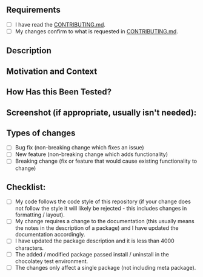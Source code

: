 <!-- Provide a general summary of your changes in the Title above, prefixed with (packageName) -->

## Requirements
<!-- Ensure this section is completed -->

* [ ] I have read the [CONTRIBUTING.md](CONTRIBUTING.md).
* [ ] My changes confirm to what is requested in [CONTRIBUTING.md](CONTRIBUTING.md).

## Description
<!-- Describe your changes in detail -->

## Motivation and Context
<!-- Why is this change required? What problem does it solve? -->
<!-- If it fixes an open issue, please link to the issue here. -->
<!-- Use fixes/fixed when referencing the issue -->

## How Has this Been Tested?
<!-- Please describe in detail how you tested your changes. -->
<!-- Include details of your testing environment, and the tests you ran to -->
<!-- see how your change affects other areas of the script, etc. -->

## Screenshot (if appropriate, usually isn't needed):

## Types of changes
<!-- What types of changes does your code introduce? Put an `x` in all the boxes that apply: -->
- [ ] Bug fix (non-breaking change which fixes an issue)
- [ ] New feature (non-breaking change which adds functionality)
- [ ] Breaking change (fix or feature that would cause existing functionality to change)

## Checklist:
<!-- Go over all the following points, and put an `x` in all the boxes that apply. -->
<!-- If you're unsure about any of these, don't hesitate to ask. We're here to help! -->
- [ ] My code follows the code style of this repository (if your change does not follow the style it will likely be rejected - this includes changes in formatting / layout).
- [ ] My change requires a change to the documentation (this usually means the notes in the description of a package) and I have updated the documentation accordingly.
- [ ] I have updated the package description and it is less than 4000 characters.
- [ ] The added / modified package passed install / uninstall in the chocolatey test environment.
- [ ] The changes only affect a single package (not including meta package).
